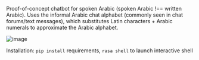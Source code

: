 Proof-of-concept chatbot for spoken Arabic (spoken Arabic !== written Arabic). Uses the informal Arabic chat alphabet (commonly seen in chat forums/text messages), which substitutes Latin characters + Arabic numerals to approximate the Arabic alphabet.

![image](https://github.com/falqas/khaleeji-chatbot/assets/8181055/c9af015b-48d3-41c5-8213-4fe98adf8c05)

Installation: `pip install` requirements, `rasa shell` to launch interactive shell
